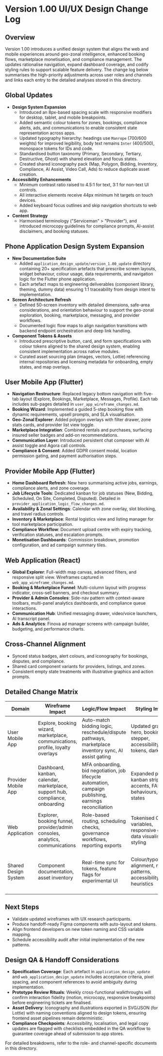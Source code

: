 # Version 1.00 UI/UX Design Change Log

## Overview
Version 1.00 introduces a unified design system that aligns the web and mobile experiences around geo-zonal intelligence, enhanced booking flows, marketplace monetisation, and compliance management. The updates rationalise navigation, expand dashboard coverage, and codify styling rules to support scalable feature delivery. The change log below summarises the high-priority adjustments across user roles and channels and links each entry to the detailed analyses stored in this directory.

## Global Updates
- **Design System Expansion**
  - Introduced an 8px-based spacing scale with responsive modifiers for desktop, tablet, and mobile breakpoints.
  - Added semantic colour tokens for zones, bookings, compliance alerts, ads, and communications to enable consistent state representation across apps.
  - Updated typography hierarchy: headings use `Manrope` (700/600 weights) for improved legibility, body text remains `Inter` (400/500), monospace tokens for IDs and code.
  - Standardised button taxonomy (Primary, Secondary, Tertiary, Destructive, Ghost) with shared elevation and focus states.
  - Created shared iconography pack (Map, Polygon, Bidding, Inventory, Compliance, AI Assist, Video Call, Ads) to reduce duplicate asset creation.
- **Accessibility Enhancements**
  - Minimum contrast ratio raised to 4.5:1 for text, 3:1 for non-text UI controls.
  - All interactive elements receive 44px minimum hit targets on touch devices.
  - Added keyboard focus outlines and skip navigation shortcuts to web app.
- **Content Strategy**
  - Harmonised terminology ("Serviceman" > "Provider"), and introduced microcopy guidelines for compliance prompts, AI-assist disclaimers, and booking statuses.

## Phone Application Design System Expansion
- **New Documentation Suite**
  - Added `application_design_update/version_1.00_update` directory containing 20+ specification artefacts that prescribe screen layouts, widget behaviour, colour usage, data requirements, and navigation logic for the Flutter phone application.
  - Each artefact maps to engineering deliverables (component library, theming, dummy data) ensuring 1:1 traceability from design intent to implementation.
- **Screen Architecture Refresh**
  - Defined 50-screen inventory with detailed dimensions, safe-area considerations, and orientation behaviour to support the geo-zonal exploration, booking, marketplace, messaging, and provider workflows.
  - Documented logic flow maps to align navigation transitions with backend endpoint orchestration and deep link handling.
- **Component Tokens & Assets**
  - Introduced prescriptive button, card, and form specifications with colour tokens aligned to the shared design system, enabling consistent implementation across native modules.
  - Curated asset sourcing plan (images, vectors, Lottie) referencing internal repositories and licensing metadata for onboarding, empty states, and map overlays.

## User Mobile App (Flutter)
- **Navigation Restructure**: Replaced legacy bottom navigation with five-tab layout (Explore, Bookings, Marketplace, Messages, Profile). Each tab includes sub-pages detailed in `user_app_wireframe_changes.md`.
- **Booking Wizard**: Implemented a guided 5-step booking flow with dynamic requirements, upsell prompts, and SLA visualisation.
- **Geo-Zonal Explorer**: Added polygon overlays with filter drawer, zone stats cards, and provider list view toggle.
- **Marketplace Integration**: Combined rentals and purchases, surfacing insured seller badges and add-on recommendations.
- **Communication Layer**: Introduced persistent chat composer with AI assist toggle and Agora call controls.
- **Compliance & Consent**: Added GDPR consent modal, location permission gating, and payment authorisation steps.

## Provider Mobile App (Flutter)
- **Home Dashboard Refresh**: New hero summarising active jobs, earnings, compliance alerts, and zone coverage.
- **Job Lifecycle Tools**: Dedicated kanban for job statuses (New, Bidding, Scheduled, On Site, Completed, Disputed). Detailed in `provider_application_logic_flow_changes.md`.
- **Availability & Zonal Settings**: Calendar with zone overlay, slot blocking, and travel radius controls.
- **Inventory & Marketplace**: Rental logistics view and listing manager for tool marketplace participation.
- **Compliance Workflow**: Document upload centre with expiry tracking, verification statuses, and escalation prompts.
- **Monetisation Dashboards**: Commission breakdown, promotion configuration, and ad campaign summary tiles.

## Web Application (React)
- **Global Explorer**: Full-width map canvas, advanced filters, and responsive split view. Wireframes captured in `web_app_wireframe_changes.md`.
- **Booking & Marketplace Funnel**: Multi-column layout with progress indicator, cross-sell banners, and checkout summary.
- **Provider & Admin Consoles**: Side-nav pattern with context-aware toolbars, multi-panel analytics dashboards, and compliance queue interactions.
- **Communication Hub**: Unified messaging drawer, video/voice launchers, AI transcript panel.
- **Ads & Analytics**: Finova ad manager screens with campaign builder, budgeting, and performance charts.

## Cross-Channel Alignment
- Synced status badges, alert colours, and iconography for bookings, disputes, and compliance.
- Shared card component variants for providers, listings, and zones.
- Consistent empty state treatments with illustrative graphics and action prompts.

## Detailed Change Matrix
| Domain | Wireframe Impact | Logic/Flow Impact | Styling Impact | Notes |
| --- | --- | --- | --- | --- |
| User Mobile App | Explore, booking wizard, marketplace, communications, profile, loyalty overlays | Auto-match bidding logic, reschedule/dispute pathways, marketplace inventory sync, AI assist gating | Updated gradient hero, booking stepper, accessibility tokens, dark mode | Aligns with Flutter theming and new notification cadence |
| Provider Mobile App | Dashboard, kanban, calendar, marketplace, support hub, compliance, onboarding | MFA onboarding, bid negotiation, job lifecycle automation, campaign publishing, earnings reconciliation | Expanded palette, kanban strip accents, FAB behaviours, offline states | Ensures clarity on compliance gating and payout prerequisites |
| Web Application | Explorer, booking funnel, provider/admin consoles, analytics, communications | Role-based routing, scheduling checks, governance workflows, reporting exports | Tokenised CSS variables, responsive grid, data visualisation styling | Coordinates React implementation with shared design kit |
| Shared Design System | Component documentation, asset inventory | Real-time sync for tokens, feature flags for experimental UI | Colour/typography alignment, motion patterns, accessibility heuristics | Maintains parity across channels and supports future component library roll-out |

## Next Steps
- Validate updated wireframes with UX research participants.
- Produce handoff-ready Figma components with auto-layout and tokens.
- Align frontend developers on new token naming and CSS variable mapping.
- Schedule accessibility audit after initial implementation of the new patterns.

## Design QA & Handoff Considerations
- **Specification Coverage**: Each artefact in `application_design_update` and `web_application_design_update` includes acceptance criteria, pixel spacing, and component references to avoid ambiguity during implementation.
- **Prototype Review Rituals**: Weekly cross-functional walkthroughs will confirm interaction fidelity (motion, microcopy, responsive breakpoints) before engineering tickets are finalised.
- **Asset Delivery**: Iconography and illustrations exported in SVG/JSON (for Lottie) with naming conventions aligned to design tokens, ensuring frontend asset pipelines remain deterministic.
- **Compliance Checkpoints**: Accessibility, localisation, and legal copy updates are flagged with checklists embedded in the QA workflow to guarantee coverage ahead of submission to app stores.

For detailed breakdowns, refer to the role- and channel-specific documents in this directory.

